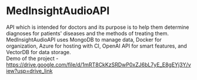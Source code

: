 # MedInsightAudioAPI
API which is intended for doctors and its purpose is to help them determine diagnoses for patients' diseases and the methods of treating them.
MedInsightAudioAPI uses MongoDB to manage data, Docker for organization, Azure for hosting with CI, OpenAI API for smart features, and VectorDB for data storage. <br />
Demo of the project - https://drive.google.com/file/d/1mRT8CkKzSRDwP0xZJ6bL7yE_E8gEYj3Y/view?usp=drive_link
